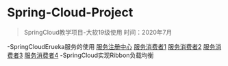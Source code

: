 # Spring-Cloud-Project
>SpringCloud教学项目-大软19级使用
>时间：2020年7月

-SpringCloudErueka服务的使用
  [服务注册中心]()
  [服务消费者1]()
  [服务消费者2]()
  [服务消费者3]()
  [服务消费者4]()
-SpringCloud实现Ribbon负载均衡



